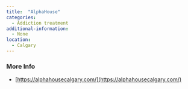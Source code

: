 ```yaml
---
title:  "AlphaHouse"
categories: 
  - Addiction treatment
additional-information:
  - None
location:
  - Calgary
---
```


### More Info
- [https://alphahousecalgary.com/](https://alphahousecalgary.com/)